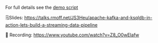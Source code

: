 For full details see the [demo script](demo_build-a-streaming-pipeline.adoc)

🗒Slides: https://talks.rmoff.net/JS3Heu/apache-kafka-and-ksqldb-in-action-lets-build-a-streaming-data-pipeline

🎥 Recording: https://www.youtube.com/watch?v=Z8_O0wEIafw
